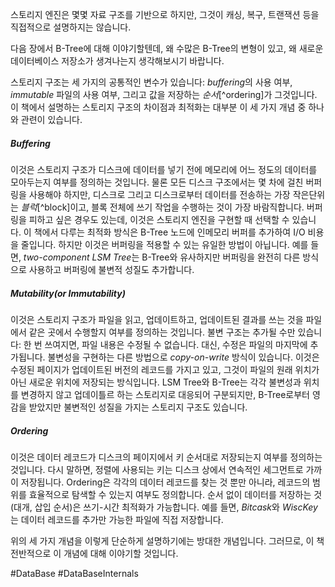 스토리지 엔진은 몇몇 자료 구조를 기반으로 하지만, 그것이 캐싱, 복구, 트랜잭션 등을 직접적으로 설명하지는 않습니다.

다음 장에서 B-Tree에 대해 이야기할텐데, 왜 수많은 B-Tree의 변형이 있고, 왜 새로운 데이터베이스 저장소가 생겨나는지 생각해보시기 바랍니다.

스토리지 구조는 세 가지의 공통적인 변수가 있습니다: *buffering*의 사용 여부, *immutable* 파일의 사용 여부, 그리고 값을 저장하는 *순서*[^ordering]가 그것입니다. 이 책에서 설명하는 스토리지 구조의 차이점과 최적화는 대부분 이 세 가지 개념 중 하나와 관련이 있습니다.
##### Buffering
이것은 스토리지 구조가 디스크에 데이터를 넣기 전에 메모리에 어느 정도의 데이터를 모아두는지 여부를 정의하는 것입니다. 물론 모든 디스크 구조에서는 몇 차에 걸친 버퍼링을 사용해야 하지만, 디스크로 그리고 디스크로부터 데이터를 전송하는 가장 작은단위는 *블럭*[^block]이고, 블록 전체에 쓰기 작업을 수행하는 것이 가장 바람직합니다. 버퍼링을 피하고 싶은 경우도 있는데, 이것은 스토리지 엔진을 구현할 때 선택할 수 있습니다. 이 책에서 다루는 최적화 방식은 B-Tree 노드에 인메모리 버퍼를 추가하여 I/O 비용을 줄입니다. 하지만 이것은 버퍼링을 적용할 수 있는 유일한 방법이 아닙니다. 예를 들면, *two-component LSM Tree*는 B-Tree와 유사하지만 버퍼링을 완전히 다른 방식으로 사용하고 버퍼링에 불변적 성질도 추가합니다.
##### Mutability(or Immutability)
이것은 스토리지 구조가 파일을 읽고, 업데이트하고, 업데이트된 결과를 쓰는 것을 파일에서 같은 곳에서 수행할지 여부를 정의하는 것입니다. 불변 구조는 추가될 수만 있습니다: 한 번 쓰여지면, 파일 내용은 수정될 수 없습니다. 대신, 수정은 파일의 마지막에 추가됩니다. 불변성을 구현하는 다른 방법으로 *copy-on-write* 방식이 있습니다. 이것은 수정된 페이지가 업데이트된 버전의 레코드를 가지고 있고, 그것이 파일의 원래 위치가 아닌 새로운 위치에 저장되는 방식입니다. LSM Tree와 B-Tree는 각각 불변성과 위치를 변경하지 않고 업데이틀르 하는 스토리지로 대응되어 구분되지만, B-Tree로부터 영감을 받았지만 불변적인 성질을 가지는 스토리지 구조도 있습니다.
##### Ordering
이것은 데이터 레코드가 디스크의 페이지에서 키 순서대로 저장되는지 여부를 정의하는 것입니다. 다시 말하면, 정렬에 사용되는 키는 디스크 상에서 연속적인 세그먼트로 가까이 저장됩니다. Ordering은 각각의 데이터 레코드를 찾는 것 뿐만 아니라, 레코드의 범위를 효율적으로 탐색할 수 있는지 여부도 정의합니다. 순서 없이 데이터를 저장하는 것(대개, 삽입 순서)은 쓰기-시간 최적화가 가능합니다. 예를 들면, *Bitcask*와 *WiscKey*는 데이터 레코드를 추가만 가능한 파일에 직접 저장합니다.

위의 세 가지 개념을 이렇게 단순하게 설명하기에는 방대한 개념입니다. 그러므로, 이 책 전반적으로 이 개념에 대해 이야기할 것입니다.

#DataBase #DataBaseInternals 